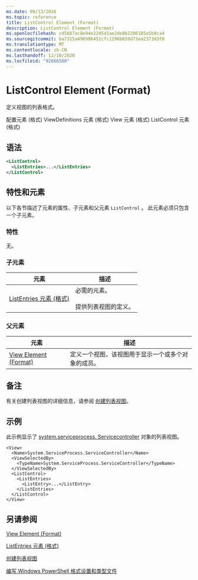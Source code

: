 ```yaml
---
ms.date: 09/13/2016
ms.topic: reference
title: ListControl Element (Format)
description: ListControl Element (Format)
ms.openlocfilehash: cd5687ac8e94e2245d1ae2de8b2206185e5b8ca4
ms.sourcegitcommit: ba7315a496986451cfc1296b659d73ea2373d3f0
ms.translationtype: MT
ms.contentlocale: zh-CN
ms.lasthandoff: 12/10/2020
ms.locfileid: "92666580"
---
```

# <a name="listcontrol-element-format"></a>ListControl Element (Format)

定义视图的列表格式。

配置元素 (格式) ViewDefinitions 元素 (格式) View 元素 (格式) ListControl 元素 (格式) 

## <a name="syntax"></a>语法

```xml
<ListControl>
  <ListEntries>...</ListEntries>
</ListControl>

```

## <a name="attributes-and-elements"></a>特性和元素

以下各节描述了元素的属性、子元素和父元素 `ListControl` 。 此元素必须只包含一个子元素。

### <a name="attributes"></a>特性

无。

### <a name="child-elements"></a>子元素

|元素|描述|
|-------------|-----------------|
|[ListEntries 元素 (格式) ](./listentries-element-for-listcontrol-format.md)|必需的元素。<br /><br /> 提供列表视图的定义。|

### <a name="parent-elements"></a>父元素

|元素|描述|
|-------------|-----------------|
|[View Element (Format)](./view-element-format.md)|定义一个视图，该视图用于显示一个或多个对象的成员。|

## <a name="remarks"></a>备注

有关创建列表视图的详细信息，请参阅 [创建列表视图](./creating-a-list-view.md)。

## <a name="example"></a>示例

此示例显示了 [system.serviceprocess. Servicecontroller](/dotnet/api/System.ServiceProcess.ServiceController) 对象的列表视图。

```
<View>
  <Name>System.ServiceProcess.ServiceController</Name>
  <ViewSelectedBy>
    <TypeName>System.ServiceProcess.ServiceController</TypeName>
  </ViewSelectedBy>
  <ListControl>
    <ListEntries>
      <ListEntry>...</ListEntry>
    </ListEntries>
  </ListControl>
</View>
```

## <a name="see-also"></a>另请参阅

[View Element (Format)](./view-element-format.md)

[ListEntries 元素 (格式) ](./listentries-element-for-listcontrol-format.md)

[创建列表视图](./creating-a-list-view.md)

[编写 Windows PowerShell 格式设置和类型文件](./writing-a-powershell-formatting-file.md)
